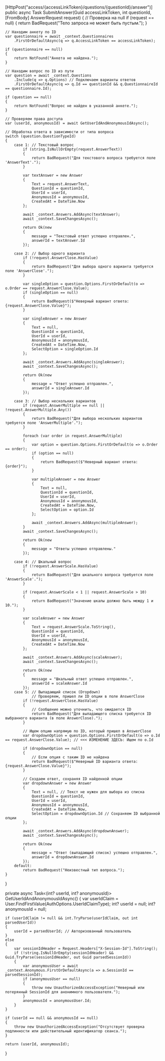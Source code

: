 [HttpPost("access/{accessLinkToken}/questions/{questionId}/answer")]
public async Task<IActionResult> SubmitAnswer(Guid accessLinkToken, int questionId, [FromBody] AnswerRequest request)
{
    // Проверка на null
    if (request == null)
    {
        return BadRequest("Тело запроса не может быть пустым.");
    }

    // Находим анкету по ID
    var questionnaire = await _context.Questionnaires
        .FirstOrDefaultAsync(q => q.AccessLinkToken == accessLinkToken);

    if (questionnaire == null)
    {
        return NotFound("Анкета не найдена.");
    }

    // Находим вопрос по ID из пути
    var question = await _context.Questions
        .Include(q => q.Options) // Подключаем варианты ответов
        .FirstOrDefaultAsync(q => q.Id == questionId && q.QuestionnaireId == questionnaire.Id);

    if (question == null)
    {
        return NotFound("Вопрос не найден в указанной анкете.");
    }

    // Проверяем права доступа
    var (userId, anonymousId) = await GetUserIdAndAnonymousIdAsync();

    // Обработка ответа в зависимости от типа вопроса
    switch (question.QuestionTypeId)
    {
        case 1: // Текстовый вопрос
            if (string.IsNullOrEmpty(request.AnswerText))
            {
                return BadRequest("Для текстового вопроса требуется поле 'AnswerText'.");
            }

            var textAnswer = new Answer
            {
                Text = request.AnswerText,
                QuestionId = questionId,
                UserId = userId,
                AnonymousId = anonymousId,
                CreatedAt = DateTime.Now
            };

            await _context.Answers.AddAsync(textAnswer);
            await _context.SaveChangesAsync();

            return Ok(new
            {
                message = "Текстовый ответ успешно отправлен.",
                answerId = textAnswer.Id
            });

        case 2: // Выбор одного варианта
            if (!request.AnswerClose.HasValue)
            {
                return BadRequest("Для выбора одного варианта требуется поле 'AnswerClose'.");
            }

            var singleOption = question.Options.FirstOrDefault(o => o.Order == request.AnswerClose.Value);
            if (singleOption == null)
            {
                return BadRequest($"Неверный вариант ответа: {request.AnswerClose.Value}");
            }

            var singleAnswer = new Answer
            {
                Text = null,
                QuestionId = questionId,
                UserId = userId,
                AnonymousId = anonymousId,
                CreatedAt = DateTime.Now,
                SelectOption = singleOption.Id
            };

            await _context.Answers.AddAsync(singleAnswer);
            await _context.SaveChangesAsync();

            return Ok(new
            {
                message = "Ответ успешно отправлен.",
                answerId = singleAnswer.Id
            });

        case 3: // Выбор нескольких вариантов
            if (request.AnswerMultiple == null || !request.AnswerMultiple.Any())
            {
                return BadRequest("Для выбора нескольких вариантов требуется поле 'AnswerMultiple'.");
            }

            foreach (var order in request.AnswerMultiple)
            {
                var option = question.Options.FirstOrDefault(o => o.Order == order);
                if (option == null)
                {
                    return BadRequest($"Неверный вариант ответа: {order}");
                }

                var multipleAnswer = new Answer
                {
                    Text = null,
                    QuestionId = questionId,
                    UserId = userId,
                    AnonymousId = anonymousId,
                    CreatedAt = DateTime.Now,
                    SelectOption = option.Id
                };

                await _context.Answers.AddAsync(multipleAnswer);
            }
            await _context.SaveChangesAsync();

            return Ok(new
            {
                message = "Ответы успешно отправлены."
            });

        case 4: // Шкальный вопрос
            if (!request.AnswerScale.HasValue)
            {
                return BadRequest("Для шкального вопроса требуется поле 'AnswerScale'.");
            }

            if (request.AnswerScale < 1 || request.AnswerScale > 10)
            {
                return BadRequest("Значение шкалы должно быть между 1 и 10.");
            }

            var scaleAnswer = new Answer
            {
                Text = request.AnswerScale.ToString(),
                QuestionId = questionId,
                UserId = userId,
                AnonymousId = anonymousId,
                CreatedAt = DateTime.Now
            };

            await _context.Answers.AddAsync(scaleAnswer);
            await _context.SaveChangesAsync();

            return Ok(new
            {
                message = "Шкальный ответ успешно отправлен.",
                answerId = scaleAnswer.Id
            });
        case 5: // Выпадающий список (Dropdown)
                // Проверяем, пришел ли ID опции в поле AnswerClose
            if (!request.AnswerClose.HasValue)
            {
                // Сообщение можно уточнить, что ожидается ID
                return BadRequest("Для выпадающего списка требуется ID выбранного варианта (в поле AnswerClose).");
            }

            // Ищем опцию напрямую по ID, который пришел в AnswerClose
            var dropdownOption = question.Options.FirstOrDefault(o => o.Id == request.AnswerClose.Value); // <<< ИЗМЕНЕНИЕ ЗДЕСЬ: Ищем по o.Id

            if (dropdownOption == null)
            {
                // Если опция с таким ID не найдена
                return BadRequest($"Неверный ID варианта ответа: {request.AnswerClose.Value}");
            }

            // Создаем ответ, сохраняя ID найденной опции
            var dropdownAnswer = new Answer
            {
                Text = null, // Текст не нужен для выбора из списка
                QuestionId = questionId,
                UserId = userId,
                AnonymousId = anonymousId,
                CreatedAt = DateTime.Now,
                SelectOption = dropdownOption.Id // Сохраняем ID выбранной опции
            };

            await _context.Answers.AddAsync(dropdownAnswer);
            await _context.SaveChangesAsync();

            return Ok(new
            {
                message = "Ответ (выпадающий список) успешно отправлен.",
                answerId = dropdownAnswer.Id
            });
        default:
            return BadRequest("Неизвестный тип вопроса.");
    }
}


private async Task<(int? userId, int? anonymousId)> GetUserIdAndAnonymousIdAsync()
{
    var userIdClaim = User.FindFirstValue(AuthOptions.UserIdClaimType);
    int? userId = null;
    int? anonymousId = null;

    if (userIdClaim != null && int.TryParse(userIdClaim, out int parsedUserId))
    {
        userId = parsedUserId; // Авторизованный пользователь
    }
    else
    {
        var sessionIdHeader = Request.Headers["X-Session-Id"].ToString();
        if (!string.IsNullOrEmpty(sessionIdHeader) && Guid.TryParse(sessionIdHeader, out Guid parsedSessionId))
        {
            var anonymousUser = await _context.Anonymous.FirstOrDefaultAsync(a => a.SessionId == parsedSessionId);
            if (anonymousUser == null)
            {
                throw new UnauthorizedAccessException("Неверный или потерянный SessionId для анонимного пользователя.");
            }
            anonymousId = anonymousUser.Id;
        }
    }

    if (userId == null && anonymousId == null)
    {
        throw new UnauthorizedAccessException("Отсутствует проверка подлинности или действительный идентификатор сеанса.");
    }

    return (userId, anonymousId);
}
